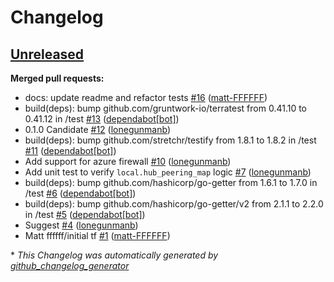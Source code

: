 # Changelog

## [Unreleased](https://github.com/Azure/terraform-azure-hubnetworking/tree/HEAD)

**Merged pull requests:**

- docs: update readme and refactor tests [\#16](https://github.com/Azure/terraform-azure-hubnetworking/pull/16) ([matt-FFFFFF](https://github.com/matt-FFFFFF))
- build\(deps\): bump github.com/gruntwork-io/terratest from 0.41.10 to 0.41.12 in /test [\#13](https://github.com/Azure/terraform-azure-hubnetworking/pull/13) ([dependabot[bot]](https://github.com/apps/dependabot))
- 0.1.0 Candidate [\#12](https://github.com/Azure/terraform-azure-hubnetworking/pull/12) ([lonegunmanb](https://github.com/lonegunmanb))
- build\(deps\): bump github.com/stretchr/testify from 1.8.1 to 1.8.2 in /test [\#11](https://github.com/Azure/terraform-azure-hubnetworking/pull/11) ([dependabot[bot]](https://github.com/apps/dependabot))
- Add support for azure firewall [\#10](https://github.com/Azure/terraform-azure-hubnetworking/pull/10) ([lonegunmanb](https://github.com/lonegunmanb))
- Add unit test to verify `local.hub_peering_map` logic [\#7](https://github.com/Azure/terraform-azure-hubnetworking/pull/7) ([lonegunmanb](https://github.com/lonegunmanb))
- build\(deps\): bump github.com/hashicorp/go-getter from 1.6.1 to 1.7.0 in /test [\#6](https://github.com/Azure/terraform-azure-hubnetworking/pull/6) ([dependabot[bot]](https://github.com/apps/dependabot))
- build\(deps\): bump github.com/hashicorp/go-getter/v2 from 2.1.1 to 2.2.0 in /test [\#5](https://github.com/Azure/terraform-azure-hubnetworking/pull/5) ([dependabot[bot]](https://github.com/apps/dependabot))
- Suggest [\#4](https://github.com/Azure/terraform-azure-hubnetworking/pull/4) ([lonegunmanb](https://github.com/lonegunmanb))
- Matt ffffff/initial tf [\#1](https://github.com/Azure/terraform-azure-hubnetworking/pull/1) ([matt-FFFFFF](https://github.com/matt-FFFFFF))



\* *This Changelog was automatically generated by [github_changelog_generator](https://github.com/github-changelog-generator/github-changelog-generator)*
